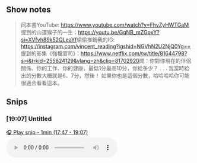 
## Show notes
> 同本書YouTube: https://www.youtube.com/watch?v=FhvZyHWTGaM ​ 提到的山道猴子的一生：https://youtu.be/GqNB_mZGoxY?si=XVfvh89k52QLeaYf ​ 偷偷推銷我的IG: https://instagram.com/vincent_reading?igshid=NGVhN2U2NjQ0Yg== ​ 提到的影集《強檔官司》：https://www.netflix.com/tw/title/81644798?s=i&trkid=255824129&vlang=zh&clip=81702920 ​ 問：你對你現在的伴侶關係、你的工作、你的健康，最低1分最高10分，你給多少？ . . . 我當時給出的分數大概就是6、7分，然後！ 如果你也是這個分數，哈哈哈哈你可能很適合看看這本。

## Snips
### [19:07] Untitled
[🎧 Play snip - 1min️ (17:47 - 19:07)](https://share.snipd.com/snip/13a51ee0-0011-4ab6-9d32-42a67329a060)
<audio controls> <source src="https://www.buzzsprout.com/1096139/episodes/13523844-.mp3#t=17:47,19:07"> </audio>
